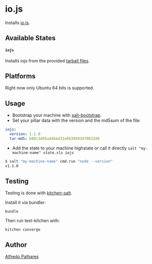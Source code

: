 # io.js

Installs [io.js](https://iojs.org/).

## Available States

#### ``iojs``

Installs iojs from the provided [tarball files](https://iojs.org/dist/).

## Platforms

Right now only Ubuntu 64 bits is supported.

## Usage

 * Bootstrap your machine with [salt-bootstrap](https://github.com/saltstack/salt-bootstrap).
 * Set your pillar data with the version and the md5sum of the file:
```yaml
iojs:
  version: 1.1.0
  tar-md5: b80c3d95a44bbd31e0b39503470832d0
```
 * Add the state to your machine highstate or call it directly ``salt "my-machine-name" state.sls iojs``

```bash
$ salt "my-machine-name" cmd.run "node --version"
v1.1.0
```

## Testing

Testing is done with [kitchen-salt](https://github.com/simonmcc/kitchen-salt).

Install it via bundler:

```
bundle
```

Then run test-kitchen with:

```
kitchen converge
```

## Author

[Alfredo Palhares](https://github.com/masterkorp)

